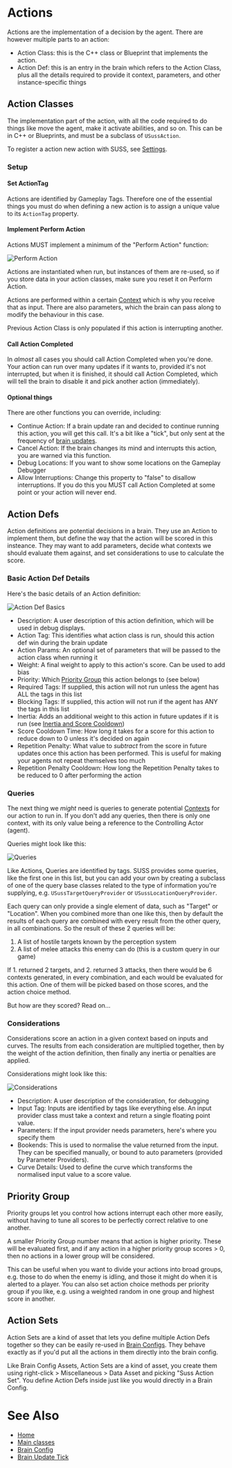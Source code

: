 # Actions

Actions are the implementation of a decision by the agent. There are however
multiple parts to an action:

* Action Class: this is the C++ class or Blueprint that implements the action.
* Action Def: this is an entry in the brain which refers to the Action Class, plus all the
  details required to provide it context, parameters, and other instance-specific things


## Action Classes

The implementation part of the action, with all the code required to do things
like move the agent, make it activate abilities, and so on. This can be in C++
or Blueprints, and must be a subclass of `USussAction`.

To register a action new action with SUSS, see [Settings](Settings.md).

### Setup

#### Set ActionTag

Actions are identified by Gameplay Tags. Therefore one of the essential things
you must do when defining a new action is to assign a unique value to its `ActionTag`
property.

#### Implement Perform Action

Actions MUST implement a minimum of the "Perform Action" function:

![Perform Action](img/PerformAction.png)

Actions are instantiated when run, but instances of them are re-used, so if you 
store data in your action classes, make sure you reset it on Perform Action.

Actions are performed within a certain [Context](Contexts.md) which is why you receive 
that as input. There are also parameters, which the brain can pass along to 
modify the behaviour in this case.

Previous Action Class is only populated if this action is interrupting another.

#### Call Action Completed

In *almost* all cases you should call Action Completed when you're done. Your action
can run over many updates if it wants to, provided it's not interrupted, but when
it is finished, it should call Action Completed, which will tell the brain to 
disable it and pick another action (immediately).

#### Optional things

There are other functions you can override, including:

* Continue Action: If a brain update ran and decided to continue running this
  action, you will get this call. It's a bit like a "tick", but only sent at the 
  frequency of [brain updates](BrainUpdate.md).
* Cancel Action: If the brain changes its mind and interrupts this action, you are warned
  via this function.
* Debug Locations: If you want to show some locations on the Gameplay Debugger
* Allow Interruptions: Change this property to "false" to disallow interruptions.
  If you do this you MUST call Action Completed at some point or your action will never end.
  
## Action Defs

Action definitions are potential decisions in a brain. They use an Action to implement
them, but define the way that the action will be scored in this insteance. They
may want to add parameters, decide what contexts we should evaluate them 
against, and set considerations to use to calculate the score.

### Basic Action Def Details
Here's the basic details of an Action definition:

![Action Def Basics](img/ActionDefBasics.png)

* Description: A user description of this action definition, which will be used in debug displays.
* Action Tag: This identifies what action class is run, should this action def win during the brain update
* Action Params: An optional set of parameters that will be passed to the action class when running it
* Weight: A final weight to apply to this action's score. Can be used to add bias
* Priority: Which [Priority Group](#priority-group) this action belongs to (see below)
* Required Tags: If supplied, this action will not run unless the agent has ALL the tags in this list
* Blocking Tags: If supplied, this action will not run if the agent has ANY the tags in this list
* Inertia: Adds an additional weight to this action in future updates if it is run (see [Inertia and Score Cooldown](Inertia.md))
* Score Cooldown Time: How long it takes for a score for this action to reduce down to 0 unless it's decided on again
* Repetition Penalty: What value to *subtract* from the score in future updates once this action has been performed.
   This is useful for making your agents not repeat themselves too much
* Repetition Penalty Cooldown: How long the Repetition Penalty takes to be reduced to 0 after performing the action

### Queries

The next thing we *might* need is queries to generate potential [Contexts](Contexts.md) for our
action to run in. If you don't add any queries, then there is only one context,
with its only value being a reference to the Controlling Actor (agent).

Queries might look like this:

![Queries](img/Queries.png)

Like Actions, Queries are identified by tags. SUSS provides some queries, like the
first one in this list, but you can add your own by creating a subclass of one
of the query base classes related to the type of information you're supplying,
e.g. `USussTargetQueryProvider` or `USussLocationQueryProvider`.

Each query can only provide a single element of data, such as "Target" or "Location".
When you combined more than one like this, then by default the results of each 
query are combined with every result from the other query, in all combinations.
So the result of these 2 queries will be:

1. A list of hostile targets known by the perception system
2. A list of melee attacks this enemy can do (this is a custom query in our game)

If 1. returned 2 targets, and 2. returned 3 attacks, then there would be 6
contexts generated, in every combination, and each would be evaluated for this
action. One of them will be picked based on those scores, and the action choice method.

But how are they scored? Read on...

### Considerations

Considerations score an action in a given context based on inputs and curves.
The results from each consideration are multiplied together, then by the weight
of the action definition, then finally any inertia or penalties are applied.

Considerations might look like this:

![Considerations](img/Considerations.png)

* Description: A user description of the consideration, for debugging
* Input Tag: Inputs are identified by tags like everything else. An input provider class
  must take a context and return a single floating point value.
* Parameters: If the input provider needs parameters, here's where you specify them
* Bookends: This is used to normalise the value returned from the input. They can 
  be specified manually, or bound to auto parameters (provided by Parameter Providers).
* Curve Details: Used to define the curve which transforms the normalised input value
  to a score value.

## Priority Group

Priority groups let you control how actions interrupt each other more easily,
without having to tune all scores to be perfectly correct relative to one another.

A smaller Priority Group number means that action is higher priority. These will be
evaluated first, and if any action in a higher priority group scores > 0, then no
actions in a lower group will be considered.

This can be useful when you want to divide your actions into broad groups, e.g. 
those to do when the enemy is idling, and those it might do when it is alerted
to a player. You can also set action choice methods per priority group if you 
like, e.g. using a weighted random in one group and highest score in another.

## Action Sets

Action Sets are a kind of asset that lets you define multiple Action Defs together
so they can be easily re-used in [Brain Configs](BrainConfig.md). They behave exactly 
as if you'd put all the actions in them directly into the brain config.

Like Brain Config Assets, Action Sets are a kind of asset, you create them
using right-click > Miscellaneous > Data Asset and picking "Suss Action Set".
You define Action Defs inside just like you would directly in a Brain Config.

# See Also

* [Home](../README.md)
* [Main classes](doc/MainClasses.md)
* [Brain Config](BrainConfig.md)
* [Brain Update Tick](BrainUpdate.md)